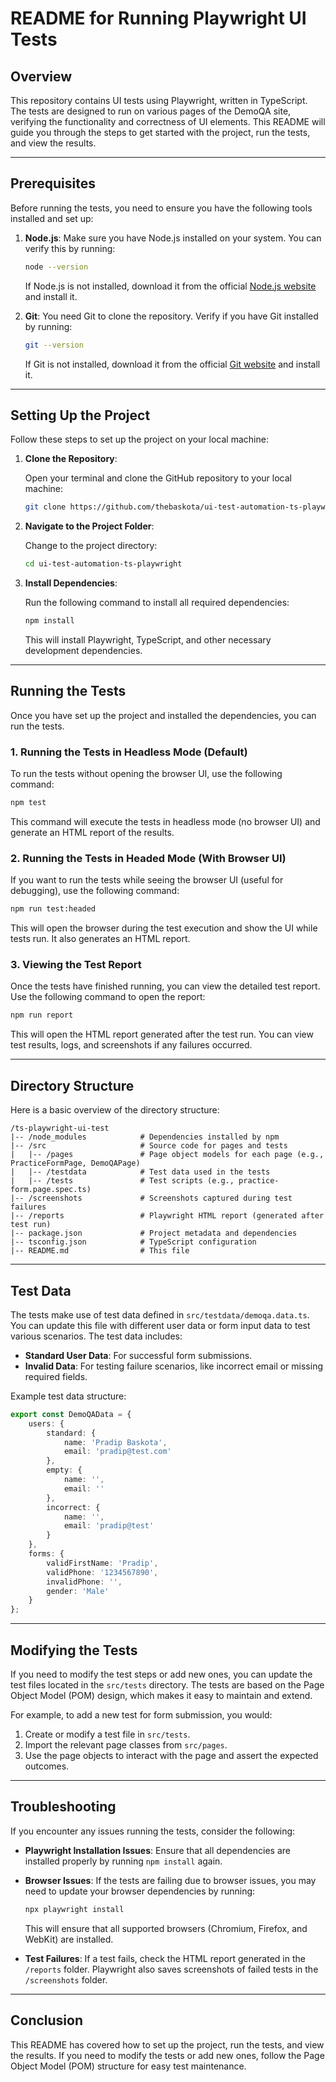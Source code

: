 # README for Running Playwright UI Tests

## Overview

This repository contains UI tests using Playwright, written in TypeScript. The tests are designed to run on various pages of the DemoQA site, verifying the functionality and correctness of UI elements. This README will guide you through the steps to get started with the project, run the tests, and view the results.

---

## Prerequisites

Before running the tests, you need to ensure you have the following tools installed and set up:

1. **Node.js**: Make sure you have Node.js installed on your system. You can verify this by running:

   ```bash
   node --version
   ```

   If Node.js is not installed, download it from the official [Node.js website](https://nodejs.org/) and install it.

2. **Git**: You need Git to clone the repository. Verify if you have Git installed by running:

   ```bash
   git --version
   ```

   If Git is not installed, download it from the official [Git website](https://git-scm.com/) and install it.

---

## Setting Up the Project

Follow these steps to set up the project on your local machine:

1. **Clone the Repository**:

   Open your terminal and clone the GitHub repository to your local machine:

   ```bash
   git clone https://github.com/thebaskota/ui-test-automation-ts-playwright.git
   ```


2. **Navigate to the Project Folder**:

   Change to the project directory:

   ```bash
   cd ui-test-automation-ts-playwright
   ```

3. **Install Dependencies**:

   Run the following command to install all required dependencies:

   ```bash
   npm install
   ```

   This will install Playwright, TypeScript, and other necessary development dependencies.

---

## Running the Tests

Once you have set up the project and installed the dependencies, you can run the tests.

### 1. **Running the Tests in Headless Mode (Default)**

To run the tests without opening the browser UI, use the following command:

```bash
npm test
```

This command will execute the tests in headless mode (no browser UI) and generate an HTML report of the results.

### 2. **Running the Tests in Headed Mode (With Browser UI)**

If you want to run the tests while seeing the browser UI (useful for debugging), use the following command:

```bash
npm run test:headed
```

This will open the browser during the test execution and show the UI while tests run. It also generates an HTML report.

### 3. **Viewing the Test Report**

Once the tests have finished running, you can view the detailed test report. Use the following command to open the report:

```bash
npm run report
```

This will open the HTML report generated after the test run. You can view test results, logs, and screenshots if any failures occurred.

---

## Directory Structure

Here is a basic overview of the directory structure:

```
/ts-playwright-ui-test
|-- /node_modules            # Dependencies installed by npm
|-- /src                     # Source code for pages and tests
|   |-- /pages               # Page object models for each page (e.g., PracticeFormPage, DemoQAPage)
|   |-- /testdata            # Test data used in the tests
|   |-- /tests               # Test scripts (e.g., practice-form.page.spec.ts)
|-- /screenshots             # Screenshots captured during test failures
|-- /reports                 # Playwright HTML report (generated after test run)
|-- package.json             # Project metadata and dependencies
|-- tsconfig.json            # TypeScript configuration
|-- README.md                # This file
```

---

## Test Data

The tests make use of test data defined in `src/testdata/demoqa.data.ts`. You can update this file with different user data or form input data to test various scenarios. The test data includes:

* **Standard User Data**: For successful form submissions.
* **Invalid Data**: For testing failure scenarios, like incorrect email or missing required fields.

Example test data structure:

```ts
export const DemoQAData = {
    users: {
        standard: {
            name: 'Pradip Baskota',
            email: 'pradip@test.com'
        },
        empty: {
            name: '',
            email: ''
        },
        incorrect: {
            name: '',
            email: 'pradip@test'
        }
    },
    forms: {
        validFirstName: 'Pradip',
        validPhone: '1234567890',
        invalidPhone: '',
        gender: 'Male'
    }
};
```

---

## Modifying the Tests

If you need to modify the test steps or add new ones, you can update the test files located in the `src/tests` directory. The tests are based on the Page Object Model (POM) design, which makes it easy to maintain and extend.

For example, to add a new test for form submission, you would:

1. Create or modify a test file in `src/tests`.
2. Import the relevant page classes from `src/pages`.
3. Use the page objects to interact with the page and assert the expected outcomes.

---

## Troubleshooting

If you encounter any issues running the tests, consider the following:

* **Playwright Installation Issues**: Ensure that all dependencies are installed properly by running `npm install` again.

* **Browser Issues**: If the tests are failing due to browser issues, you may need to update your browser dependencies by running:

  ```bash
  npx playwright install
  ```

  This will ensure that all supported browsers (Chromium, Firefox, and WebKit) are installed.

* **Test Failures**: If a test fails, check the HTML report generated in the `/reports` folder. Playwright also saves screenshots of failed tests in the `/screenshots` folder.

---

## Conclusion

This README has covered how to set up the project, run the tests, and view the results. If you need to modify the tests or add new ones, follow the Page Object Model (POM) structure for easy test maintenance.
